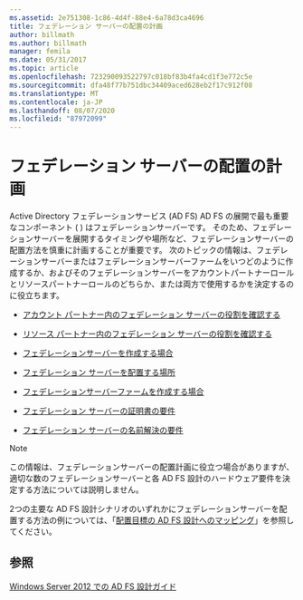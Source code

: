 ```yaml
---
ms.assetid: 2e751308-1c86-4d4f-88e4-6a78d3ca4696
title: フェデレーション サーバーの配置の計画
author: billmath
ms.author: billmath
manager: femila
ms.date: 05/31/2017
ms.topic: article
ms.openlocfilehash: 723290093522797c018bf83b4fa4cd1f3e772c5e
ms.sourcegitcommit: dfa48f77b751dbc34409aced628eb2f17c912f08
ms.translationtype: MT
ms.contentlocale: ja-JP
ms.lasthandoff: 08/07/2020
ms.locfileid: "87972099"
---
```

# <a name="planning-federation-server-placement"></a>フェデレーション サーバーの配置の計画

Active Directory フェデレーションサービス (AD FS) AD FS の展開で最も重要なコンポーネント \( \) はフェデレーションサーバーです。 そのため、フェデレーションサーバーを展開するタイミングや場所など、フェデレーションサーバーの配置方法を慎重に計画することが重要です。 次のトピックの情報は、フェデレーションサーバーまたはフェデレーションサーバーファームをいつどのように作成するか、およびそのフェデレーションサーバーをアカウントパートナーロールとリソースパートナーロールのどちらか、または両方で使用するかを決定するのに役立ちます。

-   [アカウント パートナー内のフェデレーション サーバーの役割を確認する](Review-the-Role-of-the-Federation-Server-in-the-Account-Partner.md)

-   [リソース パートナー内のフェデレーション サーバーの役割を確認する](Review-the-Role-of-the-Federation-Server-in-the-Resource-Partner.md)

-   [フェデレーションサーバーを作成する場合](When-to-Create-a-Federation-Server.md)

-   [フェデレーション サーバーを配置する場所](Where-to-Place-a-Federation-Server.md)

-   [フェデレーションサーバーファームを作成する場合](When-to-Create-a-Federation-Server-Farm.md)

-   [フェデレーション サーバーの証明書の要件](Certificate-Requirements-for-Federation-Servers.md)

-   [フェデレーション サーバーの名前解決の要件](Name-Resolution-Requirements-for-Federation-Servers.md)

> [!NOTE]
> この情報は、フェデレーションサーバーの配置計画に役立つ場合がありますが、適切な数のフェデレーションサーバーと各 AD FS 設計のハードウェア要件を決定する方法については説明しません。

2つの主要な AD FS 設計シナリオのいずれかにフェデレーションサーバーを配置する方法の例については、「[配置目標の AD FS 設計へのマッピング](Mapping-Your-Deployment-Goals-to-an-AD-FS-Design.md)」を参照してください。

## <a name="see-also"></a>参照
[Windows Server 2012 での AD FS 設計ガイド](AD-FS-Design-Guide-in-Windows-Server-2012.md)

